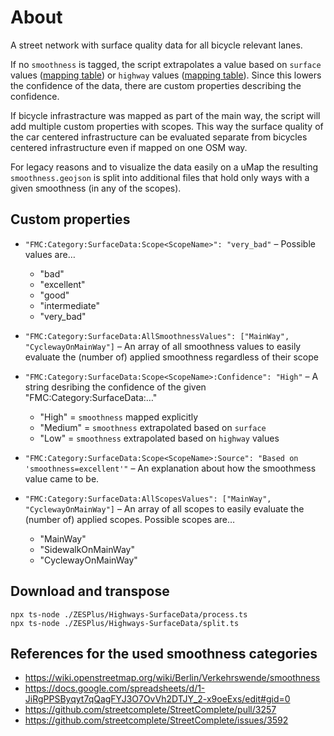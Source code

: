 # About

A street network with surface quality data for all bicycle relevant lanes.

If no `smoothness` is tagged, the script extrapolates a value based on `surface` values ([mapping table](./utils/extrapolatedSmoothnessBasedOnSurface.ts)) or `highway` values ([mapping table](./utils/extrapolatedSmoothnessBasedOnHighway.ts)). Since this lowers the confidence of the data, there are custom properties describing the confidence.

If bicycle infrastracture was mapped as part of the main way, the script will add multiple custom properties with scopes. This way the surface quality of the car centered infrastructure can be evaluated separate from bicycles centered infrastructure even if mapped on one OSM way.

For legacy reasons and to visualize the data easily on a uMap the resulting `smoothness.geojson` is split into additional files that hold only ways with a given smoothness (in any of the scopes).

## Custom properties

- `"FMC:Category:SurfaceData:Scope<ScopeName>": "very_bad"` – Possible values are…

  - "bad"
  - "excellent"
  - "good"
  - "intermediate"
  - "very_bad"

- `"FMC:Category:SurfaceData:AllSmoothnessValues": ["MainWay", "CyclewayOnMainWay"]` – An array of all smoothness values to easily evaluate the (number of) applied smoothness regardless of their scope

- `"FMC:Category:SurfaceData:Scope<ScopeName>:Confidence": "High"` – A string desribing the confidence of the given "FMC:Category:SurfaceData:…"

  - "High" = `smoothness` mapped explicitly
  - "Medium" = `smoothness` extrapolated based on `surface`
  - "Low" = `smoothness` extrapolated based on `highway` values

- `"FMC:Category:SurfaceData:Scope<ScopeName>:Source": "Based on 'smoothness=excellent'"` – An explanation about how the smoothmess value came to be.

- `"FMC:Category:SurfaceData:AllScopesValues": ["MainWay", "CyclewayOnMainWay"]` – An array of all scopes to easily evaluate the (number of) applied scopes. Possible scopes are…

  - "MainWay"
  - "SidewalkOnMainWay"
  - "CyclewayOnMainWay"

## Download and transpose

```
npx ts-node ./ZESPlus/Highways-SurfaceData/process.ts
npx ts-node ./ZESPlus/Highways-SurfaceData/split.ts
```

## References for the used smoothness categories

- https://wiki.openstreetmap.org/wiki/Berlin/Verkehrswende/smoothness
- https://docs.google.com/spreadsheets/d/1-JiRgPPSByqyt7qQagFYJ3O7OvVh2DTJY_2-x9oeExs/edit#gid=0
- https://github.com/streetcomplete/StreetComplete/pull/3257
- https://github.com/streetcomplete/StreetComplete/issues/3592
